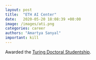 ```yaml
---
layout: post
title:  "ETH AI Center"
date:   2020-05-20 18:08:39 +00:00
image: /images/ati.png
categories: career
authors: "Amartya Sanyal"
important: kill
---
```

Awarded the <a href="https://www.turing.ac.uk/">Turing Doctoral Studentship</a>.